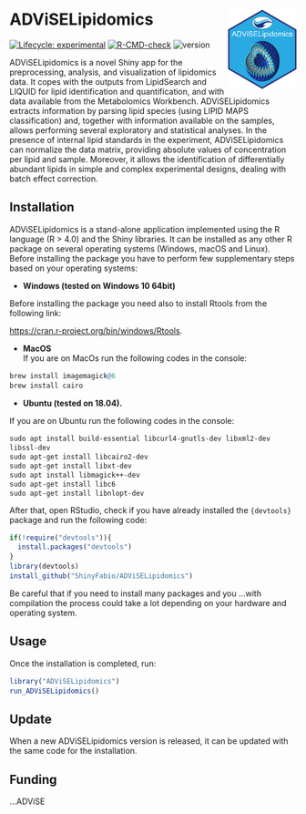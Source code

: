 
<!-- README.md is generated from README.Rmd. Please edit that file -->

# ADViSELipidomics <img src="man/figures/NewLogoAL.png" align="right" height="139"/>

<!-- badges: start -->

[![Lifecycle:
experimental](https://img.shields.io/badge/lifecycle-stable-succes.svg)](https://www.tidyverse.org/lifecycle/#stable)
[![R-CMD-check](https://github.com/ShinyFabio/ADViSELipidomics/workflows/R-CMD-check/badge.svg)](https://github.com/ShinyFabio/ADViSELipidomics/actions)
![version](https://img.shields.io/badge/version-1.0.0-blue.svg)
<!-- badges: end -->

ADViSELipidomics is a novel Shiny app for the preprocessing, analysis,
and visualization of lipidomics data. It copes with the outputs from
LipidSearch and LIQUID for lipid identification and quantification, and
with data available from the Metabolomics Workbench. ADViSELipidomics
extracts information by parsing lipid species (using LIPID MAPS
classification) and, together with information available on the samples,
allows performing several exploratory and statistical analyses. In the
presence of internal lipid standards in the experiment, ADViSELipidomics
can normalize the data matrix, providing absolute values of
concentration per lipid and sample. Moreover, it allows the
identification of differentially abundant lipids in simple and complex
experimental designs, dealing with batch effect correction.

## Installation

ADViSELipidomics is a stand-alone application implemented using the R
language (R \> 4.0) and the Shiny libraries. It can be installed as any
other R package on several operating systems (Windows, macOS and Linux).
Before installing the package you have to perform few supplementary
steps based on your operating systems:

-   **Windows (tested on Windows 10 64bit)** 

Before installing the package you need also to install Rtools from the
following link:

<https://cran.r-project.org/bin/windows/Rtools>.

-   **MacOS**  
    If you are on MacOs run the following codes in the console:

``` r
brew install imagemagick@6
brew install cairo
```

-   **Ubuntu (tested on 18.04).**  

If you are on Ubuntu run the following codes in the console:

    sudo apt install build-essential libcurl4-gnutls-dev libxml2-dev libssl-dev
    sudo apt-get install libcairo2-dev
    sudo apt-get install libxt-dev
    sudo apt install libmagick++-dev
    sudo apt-get install libc6
    sudo apt-get install libnlopt-dev

After that, open RStudio, check if you have already installed the
`{devtools}` package and run the following code:

``` r
if(!require("devtools")){
  install.packages("devtools")
}
library(devtools)
install_github("ShinyFabio/ADViSELipidomics")
```

Be careful that if you need to install many packages and you …with
compilation the process could take a lot depending on your hardware and
operating system.

## Usage

Once the installation is completed, run:

``` r
library("ADViSELipidomics")
run_ADViSELipidomics()
```

## Update

When a new ADViSELipidomics version is released, it can be updated with the same code for the installation.

## Funding

…ADViSE

